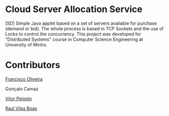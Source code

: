 # Cloud Server Allocation Service
[SD] Simple Java applet based on a set of servers available for purchase (demand or bid). The whole process is based in TCP Sockets and the use of Locks to control the concurrency. This project was developed for "Distributed Systems" course in Computer Science Engineering at University of Minho.

# Contributors

[Francisco Oliveira](https://github.com/Tibblue)

Gonçalo Camaz

[Vitor Peixoto](https://github.com/VitorPeixoto97)

[Raul Vilas Boas](https://github.com/MrBoas)
